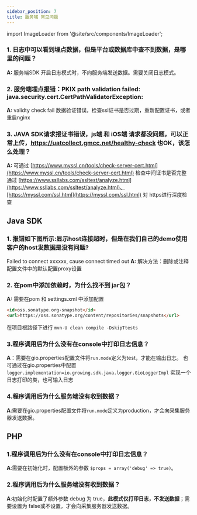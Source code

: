 ```yaml
---
sidebar_position: 7
title: 服务端 常见问题
---
```


import ImageLoader from '@site/src/components/ImageLoader';

### 1. 日志中可以看到埋点数据，但是平台或数据库中查不到数据，是哪里的问题？
**A:** 服务端SDK 开启日志模式时，不向服务端发送数据。需要关闭日志模式。

### 2. 服务端埋点报错：PKIX path validation failed: java.security.cert.CertPathValidatorException:
**A:** validty check fail
数据验证错误，检查ssl证书是否过期，重新配置证书，或者重启nginx

### 3. JAVA SDK请求报证书错误，js端 和 iOS端 请求都没问题，可以正常上传，https://uatcollect.gmcc.net/healthy-check 也OK，该怎么处理？
**A:** 可通过 [https://www.myssl.cn/tools/check-server-cert.html](https://www.myssl.cn/tools/check-server-cert.html) 检查中间证书是否完整
通过 [https://www.ssllabs.com/ssltest/analyze.html](https://www.ssllabs.com/ssltest/analyze.html)、[https://myssl.com/ssl.html](https://myssl.com/ssl.html) 对 https进行深度检查

## Java SDK
### 1. 报错如下图所示:显示host连接超时，但是在我们自己的demo使用客户的host发数据是没有问题?
Failed to connect xxxxxx, cause connect timed out
<ImageLoader path="img/question/failedtoconnect" />
**A:** 解决方法：删除或注释 配置文件中的默认配置proxy设置

### 2. 在pom中添加依赖时，为什么找不到 jar包？
**A:** 需要在pom 和 settings.xml 中添加配置
```html
<id>oss.sonatype.org-snapshot</id>
<url>https://oss.sonatype.org/content/repositories/snapshots</url> 
```
在项目根路径下进行 `mvn-U clean compile -DskipTtests`

### 3.程序调用后为什么没有在console中打印日志信息？
**A**：需要在gio.properties配置文件将`run.mode`定义为test，才能在输出日志。
也可通过在gio.properties中配置`logger.implementation=io.growing.sdk.java.logger.GioLoggerImpl`
实现一个日志打印的类，也可输入日志

### 4.程序调用后为什么服务端没有收到数据？
**A**:需要在gio.properties配置文件将`run.mode`定义为production，才会向采集服务器发送数据。

## PHP
### 1.程序调用后为什么没有在console中打印日志信息？
**A**:需要在初始化时，配置额外的参数 `$props = array('debug' => true)`。

### 2.程序调用后为什么服务端没有收到数据？
**A**:初始化时配置了额外参数 debug 为 true，**此模式仅打印日志，不发送数据**；需要设置为 false或不设置，才会向采集服务器发送数据。